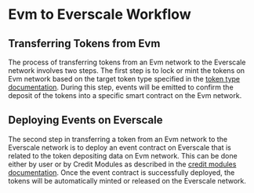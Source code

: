 # Evm to Everscale Workflow

## Transferring Tokens from Evm

The process of transferring tokens from an Evm network to the Everscale network involves two steps. The first step is to lock or mint the tokens on Evm network based on the target token type specified in the [token type documentation](../../../../docs/Concepts/TokenTypes.md#Evm-token-types). During this step, events will be emitted to confirm the deposit of the tokens into a specific smart contract on the Evm network.

## Deploying Events on Everscale

The second step in transferring a token from an Evm network to the Everscale network is to deploy an event contract on Everscale that is related to the token depositing data on Evm network. This can be done either by user or by Credit Modules as described in the [credit modules documentation](../../../../docs/Concepts/CreditModules.md). Once the event contract is successfully deployed, the tokens will be automatically minted or released on the Everscale network.
